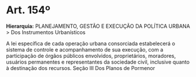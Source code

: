 # Art. 154º

**Hierarquia:** PLANEJAMENTO, GESTÃO E EXECUÇÃO DA POLÍTICA URBANA > Dos Instrumentos Urbanísticos

A lei específica de cada operação urbana consorciada estabelecerá o sistema de controle e acompanhamento de sua execução, com a participação de órgãos públicos
envolvidos, proprietários, moradores, usuários permanentes e representantes da sociedade civil, inclusive quanto à destinação dos recursos.
Seção III
Dos Planos de Pormenor






